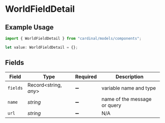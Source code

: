 # WorldFieldDetail

## Example Usage

```typescript
import { WorldFieldDetail } from "cardinal/models/components";

let value: WorldFieldDetail = {};
```

## Fields

| Field                        | Type                         | Required                     | Description                  |
| ---------------------------- | ---------------------------- | ---------------------------- | ---------------------------- |
| `fields`                     | Record<string, *any*>        | :heavy_minus_sign:           | variable name and type       |
| `name`                       | *string*                     | :heavy_minus_sign:           | name of the message or query |
| `url`                        | *string*                     | :heavy_minus_sign:           | N/A                          |